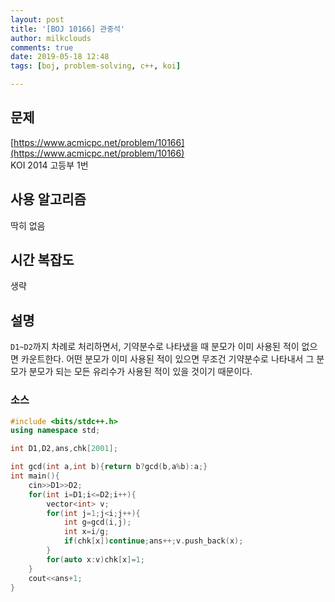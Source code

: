 ```yaml
---
layout: post
title: '[BOJ 10166] 관중석'
author: milkclouds
comments: true
date: 2019-05-18 12:48
tags: [boj, problem-solving, c++, koi]

---
```


## 문제
[https://www.acmicpc.net/problem/10166](https://www.acmicpc.net/problem/10166)  
KOI 2014 고등부 1번

## 사용 알고리즘  
딱히 없음   


## 시간 복잡도  
생략 


## 설명  
`D1~D2`까지 차례로 처리하면서, 기약분수로 나타냈을 때 분모가 이미 사용된 적이 없으면 카운트한다. 어떤 분모가 이미 사용된 적이 있으면 무조건 기약분수로 나타내서 그 분모가 분모가 되는 모든 유리수가 사용된 적이 있을 것이기 때문이다.


### 소스  

```cpp
#include <bits/stdc++.h>
using namespace std;

int D1,D2,ans,chk[2001];

int gcd(int a,int b){return b?gcd(b,a%b):a;}
int main(){
    cin>>D1>>D2;
    for(int i=D1;i<=D2;i++){
        vector<int> v;
        for(int j=1;j<i;j++){
            int g=gcd(i,j);
            int x=i/g;
            if(chk[x])continue;ans++;v.push_back(x);
        }
        for(auto x:v)chk[x]=1;
    }
    cout<<ans+1;
}
```